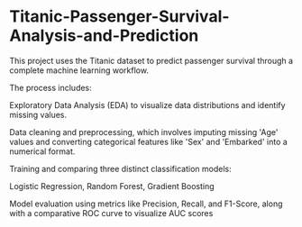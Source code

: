 # Titanic-Passenger-Survival-Analysis-and-Prediction
This project uses the Titanic dataset to predict passenger survival through a complete machine learning workflow.

The process includes:

Exploratory Data Analysis (EDA) to visualize data distributions and identify missing values.

Data cleaning and preprocessing, which involves imputing missing 'Age' values and converting categorical features like 'Sex' and 'Embarked' into a numerical format.

Training and comparing three distinct classification models:

Logistic Regression,
Random Forest,
Gradient Boosting 

Model evaluation using metrics like Precision, Recall, and F1-Score, along with a comparative ROC curve to visualize AUC scores
